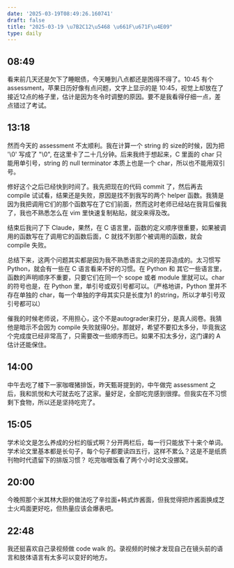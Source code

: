 ```yaml
---
date: '2025-03-19T08:49:26.160741'
draft: false
title: "2025-03-19 \u7B2C12\u5468 \u661F\u671F\u4E09"
type: daily
---
```


## 08:49

看来前几天还是欠下了睡眠债，今天睡到八点都还是困得不得了。10:45 有个 assessment，苹果日历好像有点问题，文字上显示的是 10:45，视觉上却放在了接近12点的格子里，估计是因为冬令时调整的原因。要不是我看得仔细一点，差点错过了考试。




## 13:18

然而今天的 assessment 不太顺利。我在计算一个 string 的 size的时候，因为把 '\0' 写成了 "\0", 在这里卡了二十几分钟。后来我终于想起来，C 里面的 char 只能用单引号，string 的 null terminator 本质上也是一个 char，所以也不能用双引号。


修好这个之后已经快到时间了。我先把现在的代码 commit 了，然后再去 compile 试试看，结果还是失败，原因是找不到我写的两个 helper 函数。我猜是因为我把调用它们的那个函数写在了它们前面，然而这时老师已经站在我背后催我了，我也不熟悉怎么在 vim 里快速复制粘贴，就没来得及改。


结束后我问了下 Claude，果然，在 C 语言里，函数的定义顺序很重要，如果被调用的函数写在了调用它的函数后面，C 就找不到那个被调用的函数，就会 compile 失败。


总结下来，这两个问题其实都是因为我不熟悉语言之间的差异造成的。太习惯写 Python，就会有一些在 C 语言看来不好的习惯。在 Python 和 其它一些语言里，函数的声明顺序不重要，只要它们在同一个 scope 或者 module 里就可以。char 的符号也是，在 Python 里，单引号或双引号都可以。（严格地讲，Python 里并不存在单独的 char，每一个单独的字母其实只是长度为1 的string，所以才单引号双引号都可以）


催我的时候老师说，不用担心，这个不是autograder来打分，是真人阅卷。我猜他是暗示不会因为 compile 失败就得0分。那就好，希望不要扣太多分，毕竟我这个完成度已经非常高了，只需要改一些顺序而已。如果不扣太多分，这门课的 A 估计还能保住。


## 14:00

中午去吃了楼下一家咖喱猪排饭，昨天甄哥提到的，中午做完 assessment 之后，我和凯悦和大可就去吃了这家。量好足，全部吃完感到很撑。但我实在不习惯剩下食物，所以还是坚持吃完了。


## 15:05

学术论文是怎么养成的分栏的版式啊？分开两栏后，每一行只能放下十来个单词。学术论文里基本都是长句子，每个句子都要读四五行，这样不累么？这是不是纸质刊物时代遗留下的排版习惯？ 吃完咖喱饭看了两个小时论文没挪窝。


## 20:00

今晚照那个米其林大厨的做法吃了辛拉面+韩式炸酱面，但我觉得把炸酱面换成芝士火鸡面更好吃，但热量应该会爆表吧。


## 22:48

我还挺喜欢自己录视频做 code walk 的。录视频的时候才发现自己在镜头前的语言和肢体语言有太多可以变好的地方。

